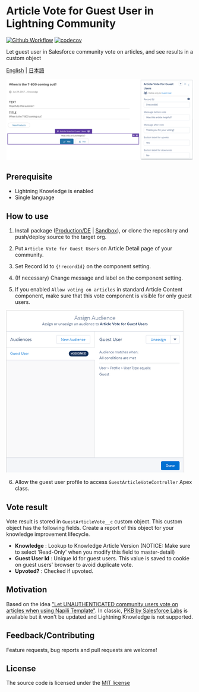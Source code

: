 # Article Vote for Guest User in Lightning Community

[![Github Workflow](https://github.com/shunkosa/guest-article-vote-salesforce-community/workflows/unit%20test/badge.svg?branch=master)](https://github.com/shunkosa/guest-article-vote-salesforce-community/actions?query=workflow%3A%22unit%20test%22) [![codecov](https://codecov.io/gh/shunkosa/guest-article-vote-salesforce-community/branch/master/graph/badge.svg)](https://codecov.io/gh/shunkosa/guest-article-vote-salesforce-community)

Let guest user in Salesforce community vote on articles, and see results in a custom object

[English](README.md) | [日本語](README.ja.md)

![](img/screenshot.png)

## Prerequisite

-   Lightning Knowledge is enabled
-   Single language

## How to use

1. Install package ([Production/DE](https://login.salesforce.com/packaging/installPackage.apexp?p0=04tf40000047wJPAAY) | [Sandbox](https://test.salesforce.com/packaging/installPackage.apexp?p0=04tf40000047wJPAAY)), or clone the repository and push/deploy source to the target org.

2. Put `Article Vote for Guest Users` on Article Detail page of your community.

3. Set Record Id to `{!recordId}` on the component setting.

4. (If necessary) Change message and label on the component setting.

5. If you enabled `Allow voting on articles` in standard Article Content component, make sure that this vote component is visible for only guest users.

![](img/assign-audience.png)

6. Allow the guest user profile to access `GuestArticleVoteController` Apex class.

## Vote result

Vote result is stored in `GuestArticleVote__c` custom object. This custom object has the following fields. Create a report of this object for your knowledge improvement lifecycle.

-   **Knowledge** : Lookup to Knowledge Article Version (NOTICE: Make sure to select 'Read-Only' when you modify this field to master-detail)
-   **Guest User Id** : Unique Id for guest users. This value is saved to cookie on guest users' browser to avoid duplicate vote.
-   **Upvoted?** : Checked if upvoted.

## Motivation

Based on the idea ["Let UNAUTHENTICATED community users vote on articles when using Napili Template"](https://success.salesforce.com/ideaView?id=0873A000000CNLzQAO). In classic, [PKB by Salesforce Labs](https://appexchange.salesforce.com/appxListingDetail?listingId=a0N300000059QxXEAU) is available but it won't be updated and Lightning Knowledge is not supported.

## Feedback/Contributing

Feature requests, bug reports and pull requests are welcome!

## License

The source code is licensed under the [MIT license](./LICENSE)
